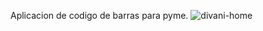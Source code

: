 Aplicacion de codigo de barras para pyme.
![divani-home](https://github.com/JoaquinLinares/Divani/assets/129012335/fe2e7be6-de27-4d81-ac27-bdbb8255cefc)

